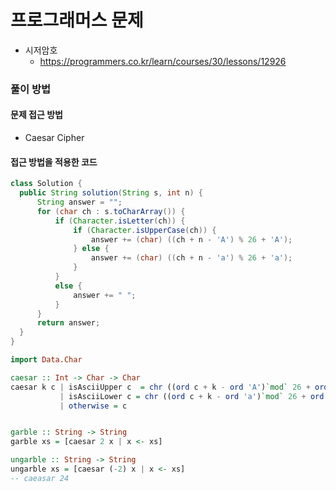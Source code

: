 프로그래머스 문제
=================

-	시저암호
	-	https://programmers.co.kr/learn/courses/30/lessons/12926

### 풀이 방법

#### 문제 접근 방법

-	Caesar Cipher

#### 접근 방법을 적용한 코드

```java
class Solution {
  public String solution(String s, int n) {
      String answer = "";
      for (char ch : s.toCharArray()) {
          if (Character.isLetter(ch)) {
              if (Character.isUpperCase(ch)) {
                  answer += (char) ((ch + n - 'A') % 26 + 'A');
              } else {
                  answer += (char) ((ch + n - 'a') % 26 + 'a');
              }
          }
          else {
              answer += " ";
          }
      }
      return answer;
  }
}

```

```haskell
import Data.Char

caesar :: Int -> Char -> Char
caesar k c | isAsciiUpper c  = chr ((ord c + k - ord 'A')`mod` 26 + ord 'A')
           | isAsciiLower c = chr ((ord c + k - ord 'a')`mod` 26 + ord 'a')
           | otherwise = c


garble :: String -> String
garble xs = [caesar 2 x | x <- xs]

ungarble :: String -> String
ungarble xs = [caesar (-2) x | x <- xs]
-- caeasar 24
```
